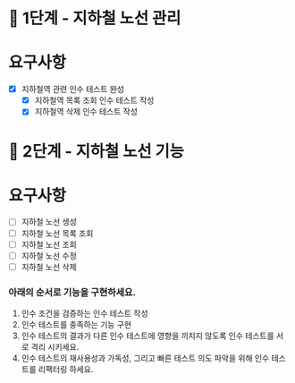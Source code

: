 # 🚀 1단계 - 지하철 노선 관리

# 요구사항

- [X] 지하철역 관련 인수 테스트 완성
  - [X] 지하철역 목록 조회 인수 테스트 작성
  - [X] 지하철역 삭제 인수 테스트 작성

# 🚀 2단계 - 지하철 노선 기능

# 요구사항

- [ ] 지하철 노선 생성
- [ ] 지하철 노선 목록 조회
- [ ] 지하철 노선 조회
- [ ] 지하철 노선 수정
- [ ] 지하철 노선 삭제

### 아래의 순서로 기능을 구현하세요.
1. 인수 조건을 검증하는 인수 테스트 작성
2. 인수 테스트를 충족하는 기능 구현
3. 인수 테스트의 결과가 다른 인수 테스트에 영향을 끼치지 않도록 인수 테스트를 서로 격리 시키세요.
4. 인수 테스트의 재사용성과 가독성, 그리고 빠른 테스트 의도 파악을 위해 인수 테스트를 리팩터링 하세요.
